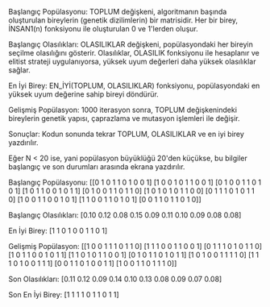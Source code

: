 Başlangıç Popülasyonu: TOPLUM değişkeni, algoritmanın başında oluşturulan bireylerin (genetik dizilimlerin) bir matrisidir. Her bir birey, İNSAN1(n) fonksiyonu ile oluşturulan 0 ve 1'lerden oluşur.

Başlangıç Olasılıkları: OLASILIKLAR değişkeni, popülasyondaki her bireyin seçilme olasılığını gösterir. Olasılıklar, OLASILIK fonksiyonu ile hesaplanır ve elitist strateji uygulanıyorsa, yüksek uyum değerleri daha yüksek olasılıklar sağlar.

En İyi Birey: EN_İYİ(TOPLUM, OLASILIKLAR) fonksiyonu, popülasyondaki en yüksek uyum değerine sahip bireyi döndürür.

Gelişmiş Popülasyon: 1000 iterasyon sonra, TOPLUM değişkenindeki bireylerin genetik yapısı, çaprazlama ve mutasyon işlemleri ile değişir.

Sonuçlar: Kodun sonunda tekrar TOPLUM, OLASILIKLAR ve en iyi birey yazdırılır.

Eğer N < 20 ise, yani popülasyon büyüklüğü 20'den küçükse, bu bilgiler başlangıç ve son durumları arasında ekrana yazdırılır. 

Başlangıç Popülasyonu:
[[0 1 0 1 1 0 1 0 0 1]
 [1 0 0 1 0 1 1 0 0 1]
 [0 1 0 0 1 1 0 1 0 1]
 [1 0 1 1 0 0 1 0 1 1]
 [0 1 0 0 1 1 0 1 1 0]
 [1 0 1 0 1 0 1 1 0 0]
 [0 1 1 1 0 1 0 1 1 0]
 [1 0 0 1 1 0 0 1 0 1]
 [1 1 0 0 1 1 0 1 0 1]
 [0 0 1 1 0 1 1 0 1 0]]

Başlangıç Olasılıkları:
[0.10 0.12 0.08 0.15 0.09 0.11 0.10 0.09 0.08 0.08]

En İyi Birey:
[1 1 0 1 0 0 1 1 0 1]

Gelişmiş Popülasyon:
[[1 0 0 1 1 1 0 1 1 0]
 [1 1 1 0 0 1 1 0 0 1]
 [0 1 1 1 0 1 0 1 1 0]
 [1 0 1 1 0 0 1 0 1 1]
 [1 1 0 1 0 1 1 0 0 1]
 [0 1 0 1 1 0 1 0 1 1]
 [1 0 1 0 0 1 1 1 1 0]
 [1 1 1 0 1 0 0 1 1 1]
 [0 0 1 1 0 1 0 0 1 1]
 [1 0 0 1 1 0 1 1 1 0]]

Son Olasılıkları:
[0.11 0.12 0.09 0.14 0.10 0.13 0.08 0.09 0.07 0.08]

Son En İyi Birey:
[1 1 1 1 0 1 1 0 1 1]
